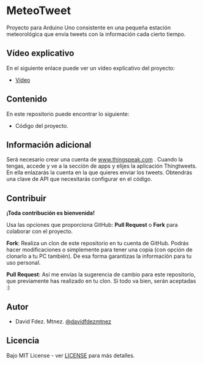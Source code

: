 # MeteoTweet

Proyecto para Arduino Uno consistente en una pequeña estación meteorológica que envía tweets con la información cada cierto tiempo.

## Vídeo explicativo

En el siguiente enlace puede ver un vídeo explicativo del proyecto:

* [Vídeo](https://youtu.be/4cWeixp1Mwg)

## Contenido

En este repositorio puede encontrar lo siguiente:

* Código del proyecto.

## Información adicional

Será necesario crear una cuenta de www.thingspeak.com . Cuando la tengas, accede y ve a la sección de apps y elijes la aplicación Thingtweets. En ella enlazarás la cuenta en la que quieres enviar los tweets. Obtendrás una clave de API que necesitarás configurar en el código.

## Contribuir

**¡Toda contribución es bienvenida!**

Usa las opciones que proporciona GitHub: **Pull Request** o **Fork** para colaborar con el proyecto.

**Fork**: Realiza un clon de este repositorio en tu cuenta de GitHub. Podrás hacer modificaciones o simplemente para tener una copia (con opción de clonarlo a tu PC también). De esa forma garantizas la información para tu uso personal.

**Pull Request**: Así me envías la sugerencia de cambio para este repositorio, que previamente has realizado en tu clon. Si todo va bien, serán aceptadas :)

## Autor

- David Fdez. Mtnez. [@davidfdezmtnez](https://twitter.com/davidfdezmtnez) 

## Licencia

Bajo MIT License - ver [LICENSE](LICENSE) para más detalles.
